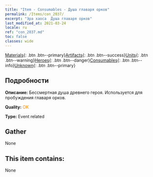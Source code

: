 ```yaml
---
title: "Item - Consumables - Душа главаря орков"
permalink: /Items/con_2037/
excerpt: "Эра хаоса  Душа главаря орков"
last_modified_at: 2021-03-24
locale: ru
ref: "con_2037.md"
toc: false
classes: wide
---
```

 [Materials](/ru/Items/){: .btn .btn--primary}[Artifacts](/ru/Items/Artifacts/){: .btn .btn--success}[Units](/ru/Items/Units/){: .btn .btn--warning}[Heroes](/ru/Items/Heroes/){: .btn .btn--danger}[Consumables](/ru/Items/Consumables/){: .btn .btn--info}[Unknown](/ru/Items/Unknown/){: .btn .btn--primary}

## Подробности
 **Описание:** Бессмертная душа древнего героя. Используется для пробуждения главаря орков.

 **Quality:** <span style="color: #FF8C00">OK</span>

 **Type:** Event related

## Gather

  None

## This item contains:

  None

